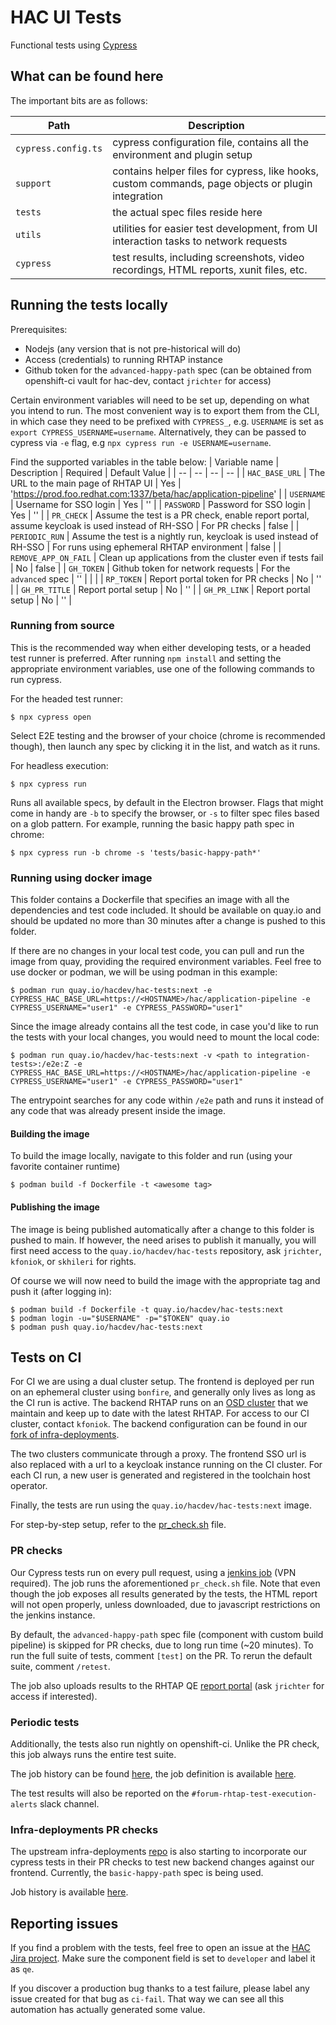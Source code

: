 # HAC UI Tests
Functional tests using [Cypress](https://docs.cypress.io/guides/overview/why-cypress)

## What can be found here
The important bits are as follows:

| Path | Description |
| -- | -- |
| `cypress.config.ts` | cypress configuration file, contains all the environment and plugin setup |
| `support` | contains helper files for cypress, like hooks, custom commands, page objects or plugin integration |
| `tests` | the actual spec files reside here |
| `utils` | utilities for easier test development, from UI interaction tasks to network requests |
| `cypress` | test results, including screenshots, video recordings, HTML reports, xunit files, etc. |

## Running the tests locally
Prerequisites:
* Nodejs (any version that is not pre-historical will do)
* Access (credentials) to running RHTAP instance  
* Github token for the `advanced-happy-path` spec (can be obtained from openshift-ci vault for hac-dev, contact `jrichter` for access)

Certain environment variables will need to be set up, depending on what you intend to run. The most convenient way is to export them from the CLI, in which case they need to be prefixed with `CYPRESS_`, e.g. `USERNAME` is set as `export CYPRESS_USERNAME=username`. Alternatively, they can be passed to cypress via `-e` flag, e.g `npx cypress run -e USERNAME=username`.

Find the supported variables in the table below:
| Variable name | Description | Required | Default Value |
| -- | -- | -- | -- |
| `HAC_BASE_URL` | The URL to the main page of RHTAP UI | Yes | 'https://prod.foo.redhat.com:1337/beta/hac/application-pipeline' |
| `USERNAME` | Username for SSO login | Yes | '' |
| `PASSWORD` | Password for SSO login | Yes | '' |
| `PR_CHECK` | Assume the test is a PR check, enable report portal, assume keycloak is used instead of RH-SSO | For PR checks | false |
| `PERIODIC_RUN` | Assume the test is a nightly run, keycloak is used instead of RH-SSO | For runs using ephemeral RHTAP environment | false |
| `REMOVE_APP_ON_FAIL` | Clean up applications from the cluster even if tests fail | No | false |
| `GH_TOKEN` | Github token for network requests | For the `advanced` spec | '' |
| |
| `RP_TOKEN` | Report portal token for PR checks | No | '' |
| `GH_PR_TITLE` | Report portal setup | No | '' |
| `GH_PR_LINK` | Report portal setup | No | '' |

### Running from source
This is the recommended way when either developing tests, or a headed test runner is preferred. After running `npm install` and setting the appropriate environment variables, use one of the following commands to run cypress.

For the headed test runner:
```
$ npx cypress open
```
Select E2E testing and the browser of your choice (chrome is recommended though), then launch any spec by clicking it in the list, and watch as it runs.

For headless execution:
```
$ npx cypress run
```
Runs all available specs, by default in the Electron browser. Flags that might come in handy are `-b` to specify the browser, or `-s` to filter spec files based on a glob pattern. For example, running the basic happy path spec in chrome:
```
$ npx cypress run -b chrome -s 'tests/basic-happy-path*'
```

### Running using docker image
This folder contains a Dockerfile that specifies an image with all the dependencies and test code included. It should be available on quay.io and should be updated no more than 30 minutes after a change is pushed to this folder.

If there are no changes in your local test code, you can pull and run the image from quay, providing the required environment variables. Feel free to use docker or podman, we will be using podman in this example:
```
$ podman run quay.io/hacdev/hac-tests:next -e CYPRESS_HAC_BASE_URL=https://<HOSTNAME>/hac/application-pipeline -e CYPRESS_USERNAME="user1" -e CYPRESS_PASSWORD="user1"
```

Since the image already contains all the test code, in case you'd like to run the tests with your local changes, you would need to mount the local code:
```
$ podman run quay.io/hacdev/hac-tests:next -v <path to integration-tests>:/e2e:Z -e CYPRESS_HAC_BASE_URL=https://<HOSTNAME>/hac/application-pipeline -e CYPRESS_USERNAME="user1" -e CYPRESS_PASSWORD="user1"
```
The entrypoint searches for any code within `/e2e` path and runs it instead of any code that was already present inside the image.

#### Building the image
To build the image locally, navigate to this folder and run (using your favorite container runtime)
```
$ podman build -f Dockerfile -t <awesome tag>
```

#### Publishing the image
The image is being published automatically after a change to this folder is pushed to main. If however, the need arises to publish it manually, you will first need access to the `quay.io/hacdev/hac-tests` repository, ask `jrichter`, `kfoniok`, or `skhileri` for rights. 

Of course we will now need to build the image with the appropriate tag and push it (after logging in):
```
$ podman build -f Dockerfile -t quay.io/hacdev/hac-tests:next
$ podman login -u="$USERNAME" -p="$TOKEN" quay.io
$ podman push quay.io/hacdev/hac-tests:next
```

## Tests on CI
For CI we are using a dual cluster setup. The frontend is deployed per run on an ephemeral cluster using `bonfire`, and generally only lives as long as the CI run is active. The backend RHTAP runs on an [OSD cluster](https://console-openshift-console.apps.hac-devsandbox.5unc.p1.openshiftapps.com/dashboards) that we maintain and keep up to date with the latest RHTAP. For access to our CI cluster, contact `kfoniok`. The backend configuration can be found in our [fork of infra-deployments](https://github.com/redhat-hac-qe/infra-deployments).

The two clusters communicate through a proxy. The frontend SSO url is also replaced with a url to a keycloak instance running on the CI cluster. For each CI run, a new user is generated and registered in the toolchain host operator.

Finally, the tests are run using the `quay.io/hacdev/hac-tests:next` image.

For step-by-step setup, refer to the [pr_check.sh](../pr_check.sh) file.

### PR checks
Our Cypress tests run on every pull request, using a [jenkins job](https://ci.int.devshift.net/job/openshift-hac-dev-pr-check/) (VPN required). The job runs the aforementioned `pr_check.sh` file. Note that even though the job exposes all results generated by the tests, the HTML report will not open properly, unless downloaded, due to javascript restrictions on the jenkins instance.

By default, the `advanced-happy-path` spec file (component with custom build pipeline) is skipped for PR checks, due to long run time (~20 minutes). To run the full suite of tests, comment `[test]` on the PR. To rerun the default suite, comment `/retest`.

The job also uploads results to the RHTAP QE [report portal](https://reportportal-appstudio-qe.apps.ocp-c1.prod.psi.redhat.com/ui/#hac-dev) (ask `jrichter` for access if interested).

### Periodic tests
Additionally, the tests also run nightly on openshift-ci. Unlike the PR check, this job always runs the entire test suite.

The job history can be found [here](https://prow.ci.openshift.org/job-history/gs/origin-ci-test/logs/periodic-ci-openshift-hac-dev-main-periodic-tests), the job definition is available [here](https://github.com/openshift/release/tree/master/ci-operator/step-registry/openshift/hac-dev/e2e).

The test results will also be reported on the `#forum-rhtap-test-execution-alerts` slack channel.

### Infra-deployments PR checks
The upstream infra-deployments [repo](https://github.com/redhat-appstudio/infra-deployments) is also starting to incorporate our cypress tests in their PR checks to test new backend changes against our frontend. Currently, the `basic-happy-path` spec is being used.

Job history is available [here](https://prow.ci.openshift.org/job-history/gs/origin-ci-test/pr-logs/directory/pull-ci-redhat-appstudio-infra-deployments-main-appstudio-hac-e2e-tests).

## Reporting issues
If you find a problem with the tests, feel free to open an issue at the [HAC Jira project](https://issues.redhat.com/projects/HAC). Make sure the component field is set to `developer` and label it as `qe`.

If you discover a production bug thanks to a test failure, please label any issue created for that bug as `ci-fail`. That way we can see all this automation has actually generated some value.